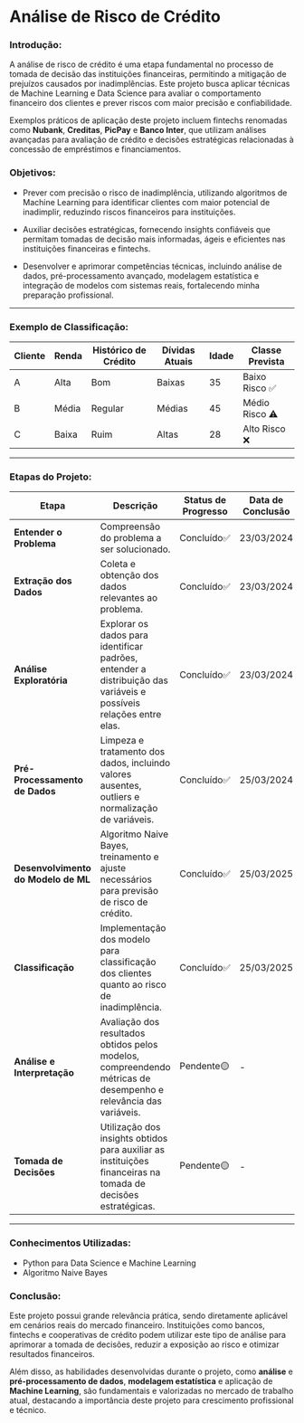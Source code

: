 # Análise de Risco de Crédito

### Introdução:
A análise de risco de crédito é uma etapa fundamental no processo de tomada de decisão das instituições financeiras, permitindo a mitigação de prejuízos causados por inadimplências. Este projeto busca aplicar técnicas de Machine Learning e Data Science para avaliar o comportamento financeiro dos clientes e prever riscos com maior precisão e confiabilidade.

Exemplos práticos de aplicação deste projeto incluem fintechs renomadas como **Nubank**, **Creditas**, **PicPay** e **Banco Inter**, que utilizam análises avançadas para avaliação de crédito e decisões estratégicas relacionadas à concessão de empréstimos e financiamentos.

### Objetivos:
- Prever com precisão o risco de inadimplência, utilizando algoritmos de Machine Learning para identificar clientes com maior potencial de inadimplir, reduzindo riscos financeiros para instituições.

- Auxiliar decisões estratégicas, fornecendo insights confiáveis que permitam tomadas de decisão mais informadas, ágeis e eficientes nas instituições financeiras e fintechs.

- Desenvolver e aprimorar competências técnicas, incluindo análise de dados, pré-processamento avançado, modelagem estatística e integração de modelos com sistemas reais, fortalecendo minha preparação profissional.


---

### Exemplo de Classificação:

| Cliente | Renda | Histórico de Crédito | Dívidas Atuais | Idade | Classe Prevista |
|---------|-------|----------------------|----------------|-------|-----------------|
| A       | Alta  | Bom                  | Baixas         | 35    | Baixo Risco ✅  |
| B       | Média | Regular              | Médias         | 45    | Médio Risco ⚠️ |
| C       | Baixa | Ruim                 | Altas          | 28    | Alto Risco ❌   |

---

### Etapas do Projeto:

| Etapa                                | Descrição                                                                                                              | Status de Progresso | Data de Conclusão |
|--------------------------------------|------------------------------------------------------------------------------------------------------------------------|-------------------|-------------------|
| **Entender o Problema**               | Compreensão do problema a ser solucionado.                                                                     | Concluído✅      | 23/03/2024        |
| **Extração dos Dados**               | Coleta e obtenção dos dados relevantes ao problema.                                                                     | Concluído✅      | 23/03/2024        |
| **Análise Exploratória**             | Explorar os dados para identificar padrões, entender a distribuição das variáveis e possíveis relações entre elas.     | Concluído✅      | 23/03/2024        |
| **Pré-Processamento de Dados**       | Limpeza e tratamento dos dados, incluindo valores ausentes, outliers e normalização de variáveis.                      | Concluído✅      | 25/03/2024      |
| **Desenvolvimento do Modelo de ML**  | Algoritmo Naive Bayes, treinamento e ajuste necessários para previsão de risco de crédito.                         | Concluído✅           | 25/03/2025                 |
| **Classificação**                    | Implementação dos modelo para classificação dos clientes quanto ao risco de inadimplência.               | Concluído✅         | 25/03/2025                 |
| **Análise e Interpretação**          | Avaliação dos resultados obtidos pelos modelos, compreendendo métricas de desempenho e relevância das variáveis.       | Pendente🟡         | -                 |
| **Tomada de Decisões**               | Utilização dos insights obtidos para auxiliar as instituições financeiras na tomada de decisões estratégicas.          | Pendente🟡         | -                 |

---

### Conhecimentos Utilizadas:

- Python para Data Science e Machine Learning
- Algoritmo Naive Bayes

### Conclusão:

Este projeto possui grande relevância prática, sendo diretamente aplicável em cenários reais do mercado financeiro. Instituições como bancos, fintechs e cooperativas de crédito podem utilizar este tipo de análise para aprimorar a tomada de decisões, reduzir a exposição ao risco e otimizar resultados financeiros.

Além disso, as habilidades desenvolvidas durante o projeto, como **análise** e **pré-processamento de dados**, **modelagem estatística** e aplicação de **Machine Learning**, são fundamentais e valorizadas no mercado de trabalho atual, destacando a importância deste projeto para crescimento profissional e técnico.
